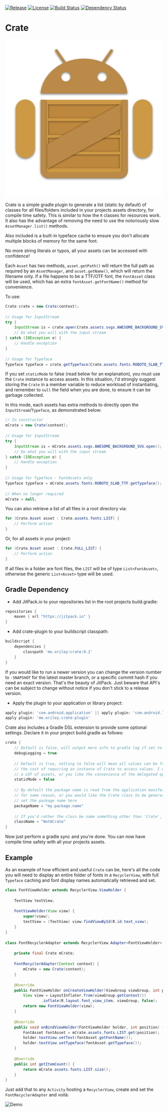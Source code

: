 [![Release](https://jitpack.io/v/com.github.oriley-me/crate.svg)](https://jitpack.io/#com.github.oriley-me/crate) [![License](https://img.shields.io/badge/license-Apache%202.0-blue.svg)](http://www.apache.org/licenses/LICENSE-2.0) [![Build Status](https://travis-ci.org/oriley-me/crate.svg?branch=master)](https://travis-ci.org/oriley-me/crate) [![Dependency Status](https://www.versioneye.com/user/projects/56e39ab7df573d00472cd399/badge.svg?style=flat)](https://www.versioneye.com/user/projects/56e39ab7df573d00472cd399)

# Crate
![Logo](artwork/icon.png)

Crate is a simple gradle plugin to generate a list (static by default) of classes for all files/folders included in your projects
assets directory, for compile time safety. This is similar to how the `R` classes for resources work. It also has the
advantage of removing the need to use the notoriously slow `AssetManager.list()` methods.

Also included is a built-in typeface cache to ensure you don't allocate multiple blocks of memory for the same font.

No more string literals or typos, all your assets can be accessed with confidence!

Each `Asset` has two methods, `asset.getPath()` will return the full path as required by an `AssetManager`, and
`asset.getName()`, which will return the filename only. If a file happens to be a TTF/OTF font, the `FontAsset` class
will be used, which has an extra `fontAsset.getFontName()` method for convenience.

To use:

```java
Crate crate = new Crate(context);

// Usage for InputStream
try {
    InputStream is = crate.open(Crate.assets.svgs.AWESOME_BACKGROUND_SVG);
    // Do what you will with the input stream
} catch (IOException e) {
    // Handle exception
}

// Usage for Typeface
Typeface typeface = crate.getTypeface(Crate.assets.fonts.ROBOTO_SLAB_TTF);
```

If you set `staticMode` to false (read below for an explanation), you must use the `Crate` instance to access assets.
In this situation, I'd strongly suggest storing the `Crate` in a member variable to reduce workload of instantiating,
and remember to `null` the field when you are done, to ensure it can be garbage collected.

In this mode, each assets has extra methods to directly open the `InputStream`/`Typeface`, as demonstrated below:
```java
// In constructor
mCrate = new Crate(context);

// Usage for InputStream
try {
    InputStream is = mCrate.assets.svgs.AWESOME_BACKGROUND_SVG.open();
    // Do what you will with the input stream
} catch (IOException e) {
    // Handle exception
}

// Usage for Typeface - FontAssets only
Typeface typeface = mCrate.assets.fonts.ROBOTO_SLAB_TTF.getTypeface();

// When no longer required
mCrate = null;
```

You can also retrieve a list of all files in a root directory via:
```java
for (Crate.Asset asset : Crate.assets.fonts.LIST) {
    // Perform action
}
```
Or, for all assets in your project:
```java
for (Crate.Asset asset : Crate.FULL_LIST) {
    // Perform action
}
```

If all files in a folder are font files, the `LIST` will be of type `List<FontAsset>`, otherwise the generic
`List<Asset>` type will be used.

## Gradle Dependency

 * Add JitPack.io to your repositories list in the root projects build.gradle:

```gradle
repositories {
    maven { url "https://jitpack.io" }
}
```

 * Add crate-plugin to your buildscript classpath:

```gradle
buildscript {
    dependencies {
        classpath 'me.oriley:crate:0.2'
    }
}
```

If you would like to run a newer version you can change the version number to `-SNAPSHOT` for the latest master
branch, or a specific commit hash if you need an exact version. That's the beauty of JitPack. Just beware that API's
can be subject to change without notice if you don't stick to a release version.

 * Apply the plugin to your application or library project:

```gradle
apply plugin: 'com.android.application' || apply plugin: 'com.android.library'
apply plugin: 'me.oriley.crate-plugin'
```

Crate also includes a Gradle DSL extension to provide some optional settings. Declare it in your project build.gradle as follows:
```groovy
crate {
    // Default is false, will output more info to gradle log if set to true
    debugLogging = true

    // Default is true, setting to false will mean all values can be freed up by the VM when memory is required, at
    // the cost of requiring an instance of Crate to access values. I would suggest setting this to false if you have
    // a LOT of assets, or you like the convenience of the delegated open methods.
    staticMode = false

    // By default the package name is read from the application manifest. If that fails
    // for some reason, or you would like the Crate class to be generated elsewhere,
    // set the package name here
    packageName = "my.package.name"

    // If you'd rather the class be name something other than 'Crate', set this property
    className = "NotACrate"
}
```

Now just perform a gradle sync and you're done. You can now have compile time safety with all your projects assets.

## Example

As an example of how efficient and useful `Crate` can be, here's all the code you will need to display an entire folder
of fonts in a `RecyclerView`, with full `Typeface` caching and font display names automatically retrieved and set.

```java
class FontViewHolder extends RecyclerView.ViewHolder {

    TextView textView;

    FontViewHolder(View view) {
        super(view);
        textView = (TextView) view.findViewById(R.id.text_view);
    }
}

class FontRecyclerAdapter extends RecyclerView.Adapter<FontViewHolder> {

    private final Crate mCrate;

    FontRecyclerAdapter(Context context) {
        mCrate = new Crate(context);
    }

    @Override
    public FontViewHolder onCreateViewHolder(ViewGroup viewGroup, int position) {
        View view = LayoutInflater.from(viewGroup.getContext())
                .inflate(R.layout.font_view_item, viewGroup, false);
        return new FontViewHolder(view);
    }

    @Override
    public void onBindViewHolder(FontViewHolder holder, int position) {
        FontAsset fontAsset = mCrate.assets.fonts.LIST.get(position);
        holder.textView.setText(fontAsset.getFontName());
        holder.textView.setTypeface(fontAsset.getTypeface());
    }

    @Override
    public int getItemCount() {
        return mCrate.assets.fonts.LIST.size();
    }
}

```

Just add that to any `Activity` hosting a `RecyclerView`, create and set the `FontRecyclerAdapter` and voilà:

![Demo](https://raw.githubusercontent.com/oriley-me/crate/master/crate-demo.png)
